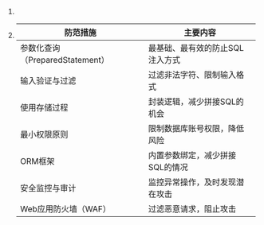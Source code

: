 1. 

2. | 防范措施                        | 主要内容                        |
   | ------------------------------- | ------------------------------- |
   | 参数化查询（PreparedStatement） | 最基础、最有效的防止SQL注入方式 |
   | 输入验证与过滤                  | 过滤非法字符、限制输入格式      |
   | 使用存储过程                    | 封装逻辑，减少拼接SQL的机会     |
   | 最小权限原则                    | 限制数据库账号权限，降低风险    |
   | ORM框架                         | 内置参数绑定，减少拼接SQL的情况 |
   | 安全监控与审计                  | 监控异常操作，及时发现潜在攻击  |
   | Web应用防火墙（WAF）            | 过滤恶意请求，阻止攻击          |
